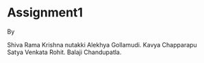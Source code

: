 # Assignment1

By 

Shiva Rama Krishna nutakki 
Alekhya Gollamudi. 
Kavya Chapparapu  
Satya Venkata Rohit. 
Balaji Chandupatla. 
